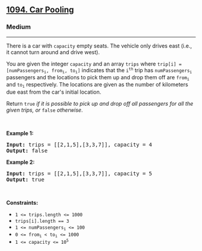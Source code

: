 <h2><a href="https://leetcode.com/problems/car-pooling/">1094. Car Pooling</a></h2><h3>Medium</h3><hr><div style="user-select: auto;"><p style="user-select: auto;">There is a car with <code style="user-select: auto;">capacity</code> empty seats. The vehicle only drives east (i.e., it cannot turn around and drive west).</p>

<p style="user-select: auto;">You are given the integer <code style="user-select: auto;">capacity</code> and an array <code style="user-select: auto;">trips</code> where <code style="user-select: auto;">trip[i] = [numPassengers<sub style="user-select: auto;">i</sub>, from<sub style="user-select: auto;">i</sub>, to<sub style="user-select: auto;">i</sub>]</code> indicates that the <code style="user-select: auto;">i<sup style="user-select: auto;">th</sup></code> trip has <code style="user-select: auto;">numPassengers<sub style="user-select: auto;">i</sub></code> passengers and the locations to pick them up and drop them off are <code style="user-select: auto;">from<sub style="user-select: auto;">i</sub></code> and <code style="user-select: auto;">to<sub style="user-select: auto;">i</sub></code> respectively. The locations are given as the number of kilometers due east from the car's initial location.</p>

<p style="user-select: auto;">Return <code style="user-select: auto;">true</code><em style="user-select: auto;"> if it is possible to pick up and drop off all passengers for all the given trips, or </em><code style="user-select: auto;">false</code><em style="user-select: auto;"> otherwise</em>.</p>

<p style="user-select: auto;">&nbsp;</p>
<p style="user-select: auto;"><strong style="user-select: auto;">Example 1:</strong></p>

<pre style="user-select: auto;"><strong style="user-select: auto;">Input:</strong> trips = [[2,1,5],[3,3,7]], capacity = 4
<strong style="user-select: auto;">Output:</strong> false
</pre>

<p style="user-select: auto;"><strong style="user-select: auto;">Example 2:</strong></p>

<pre style="user-select: auto;"><strong style="user-select: auto;">Input:</strong> trips = [[2,1,5],[3,3,7]], capacity = 5
<strong style="user-select: auto;">Output:</strong> true
</pre>

<p style="user-select: auto;">&nbsp;</p>
<p style="user-select: auto;"><strong style="user-select: auto;">Constraints:</strong></p>

<ul style="user-select: auto;">
	<li style="user-select: auto;"><code style="user-select: auto;">1 &lt;= trips.length &lt;= 1000</code></li>
	<li style="user-select: auto;"><code style="user-select: auto;">trips[i].length == 3</code></li>
	<li style="user-select: auto;"><code style="user-select: auto;">1 &lt;= numPassengers<sub style="user-select: auto;">i</sub> &lt;= 100</code></li>
	<li style="user-select: auto;"><code style="user-select: auto;">0 &lt;= from<sub style="user-select: auto;">i</sub> &lt; to<sub style="user-select: auto;">i</sub> &lt;= 1000</code></li>
	<li style="user-select: auto;"><code style="user-select: auto;">1 &lt;= capacity &lt;= 10<sup style="user-select: auto;">5</sup></code></li>
</ul>
</div>